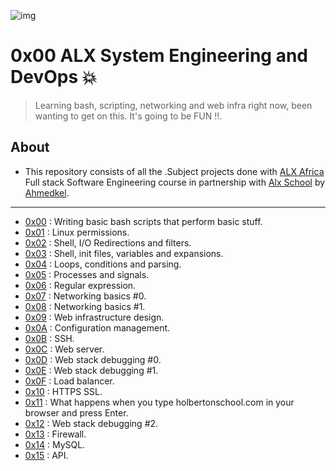 ![img](https://assets.imaginablefutures.com/media/images/ALX_Logo.max-200x150.png)

# 0x00 ALX System Engineering and DevOps 💥

>Learning bash, scripting, networking and web infra right now, been wanting to get on this. It's going to be FUN !!.

## About

- This repository consists of all the .Subject projects done with [ALX Africa](https://www.alxafrica.com/) Full stack Software Engineering course in partnership with [Alx School](https://www.alxafrica.com/software-engineering-plus/) by [Ahmedkel](https://www.linkedin.com/in/nour-mellal-2a80b527b/).

---

- [0x00](https://github.com/Ahmedkel/alx-system_engineering-devops/tree/master/0x00-shell_basics) : Writing basic bash scripts that perform basic stuff.
- [0x01](https://github.com/Ahmedkel/alx-system_engineering-devops/tree/master/0x01-shell_permissions) : Linux permissions.
- [0x02](https://github.com/Ahmedkel/alx-system_engineering-devops/tree/master/0x02-shell_redirections) : Shell, I/O Redirections and filters.
- [0x03](https://github.com/Ahmedkel/alx-system_engineering-devops/tree/master/0x03-shell_variables_expansions) : Shell, init files, variables and expansions.
- [0x04](https://github.com/Ahmedkel/alx-system_engineering-devops/tree/master/0x04-loops_conditions_and_parsing) : Loops, conditions and parsing.
- [0x05](https://github.com/Ahmedkel/alx-system_engineering-devops/tree/master/0x05-processes_and_signals) : Processes and signals.
- [0x06](https://github.com/Ahmedkel/alx-system_engineering-devops/tree/master/0x06-regular_expressions) : Regular expression.
- [0x07](./0x07-networking_basics) : Networking basics #0.
- [0x08](./0x08-networking_basics_2) : Networking basics #1.
- [0x09](./0x09-web_infrastructure_design) : Web infrastructure design.
- [0x0A](./0x0A-configuration_management) : Configuration management.
- [0x0B](./0x0B-ssh) : SSH.
- [0x0C](./0x0C-web_server) : Web server.
- [0x0D](./0x0D-web_stack_debugging_0) : Web stack debugging #0.
- [0x0E](./0x0E-web_stack_debugging_1) : Web stack debugging #1.
- [0x0F](./0x0F-load_balancer) : Load balancer.
- [0x10](./0x10-https_ssl) : HTTPS SSL.
- [0x11](./0x11-what_happens_when_your_type_google_com_in_your_browser_and_press_enter) : What happens when you type holbertonschool.com in your browser and press Enter.
- [0x12](./0x12-web_stack_debugging_2) : Web stack debugging #2.
- [0x13](./0x13-firewall) : Firewall.
- [0x14](./0x14-mysql) : MySQL.
- [0x15](./0x15-api) : API.
